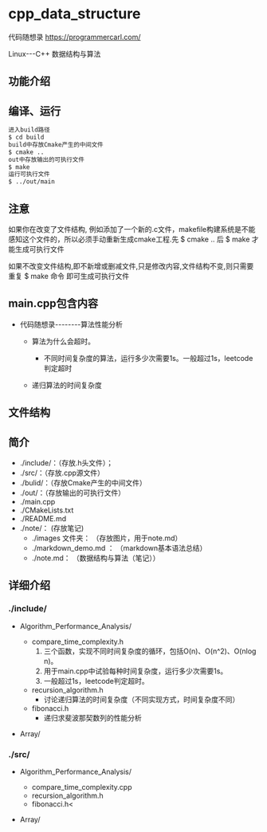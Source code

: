 # cpp_data_structure

代码随想录
https://programmercarl.com/

Linux---C++  数据结构与算法

## 功能介绍


## 编译、运行


```sh
进入build路径
$ cd build
build中存放Cmake产生的中间文件
$ cmake ..
out中存放输出的可执行文件
$ make
运行可执行文件
$ ../out/main
``` 

## 注意
如果你在改变了文件结构, 例如添加了一个新的.c文件，makefile构建系统是不能感知这个文件的，所以必须手动重新生成cmake工程.先 $ cmake .. 后 $ make 才能生成可执行文件

如果不改变文件结构,即不新增或删减文件,只是修改内容,文件结构不变,则只需要重复 $ make 命令 即可生成可执行文件


## main.cpp包含内容

* 代码随想录--------算法性能分析 
  * 算法为什么会超时。              
    *  不同时间复杂度的算法，运行多少次需要1s。一般超过1s，leetcode判定超时

  * 递归算法的时间复杂度





## 文件结构

## 简介
* ./include/：（存放.h头文件）；
* ./src/：（存放.cpp源文件）
* ./bulid/：（存放Cmake产生的中间文件）
* ./out/：（存放输出的可执行文件）
* ./main.cpp 
* ./CMakeLists.txt
* ./README.md 
* ./note/： (存放笔记)
  * ./images 文件夹： （存放图片，用于note.md）
  * ./markdown_demo.md ： （markdown基本语法总结）
  * ./note.md：  （数据结构与算法（笔记））

## 详细介绍

### ./include/
* Algorithm_Performance_Analysis/
  * compare_time_complexity.h
    1. 三个函数，实现不同时间复杂度的循环，包括O(n)、O(n^2)、O(nlog n)。 
    2. 用于main.cpp中试验每种时间复杂度，运行多少次需要1s。
    3. 一般超过1s，leetcode判定超时。
  * recursion_algorithm.h 
    *  讨论递归算法的时间复杂度（不同实现方式，时间复杂度不同） 
  * fibonacci.h
    *  递归求斐波那契数列的性能分析

* Array/
    

### ./src/
* Algorithm_Performance_Analysis/
  * compare_time_complexity.cpp 
  * recursion_algorithm.h
  * fibonacci.h<

* Array/





